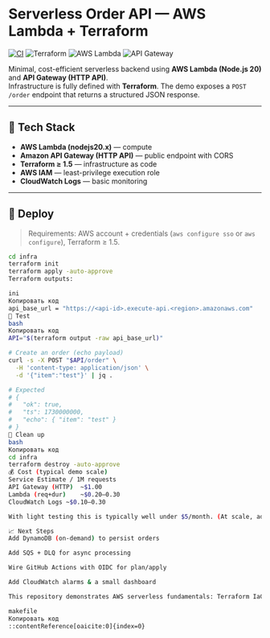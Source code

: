 # Serverless Order API — AWS Lambda + Terraform

[![CI](https://github.com/ZhannaKutuzova/serverless-order-api/actions/workflows/ci.yml/badge.svg)](https://github.com/ZhannaKutuzova/serverless-order-api/actions)
![Terraform](https://img.shields.io/badge/Terraform-validated-7B42BC?logo=terraform)
![AWS Lambda](https://img.shields.io/badge/AWS%20Lambda-nodejs20.x-orange?logo=awslambda)
![API Gateway](https://img.shields.io/badge/API%20Gateway-HTTP%20API-blue?logo=amazonapigateway)

Minimal, cost-efficient serverless backend using **AWS Lambda (Node.js 20)** and **API Gateway (HTTP API)**.  
Infrastructure is fully defined with **Terraform**. The demo exposes a `POST /order` endpoint that returns a structured JSON response.

---

## 🧩 Tech Stack
- **AWS Lambda (nodejs20.x)** — compute
- **Amazon API Gateway (HTTP API)** — public endpoint with CORS
- **Terraform ≥ 1.5** — infrastructure as code
- **AWS IAM** — least-privilege execution role
- **CloudWatch Logs** — basic monitoring

---

## 🚀 Deploy

> Requirements: AWS account + credentials (`aws configure sso` or `aws configure`), Terraform ≥ 1.5.

```bash
cd infra
terraform init
terraform apply -auto-approve
Terraform outputs:

ini
Копировать код
api_base_url = "https://<api-id>.execute-api.<region>.amazonaws.com"
🧪 Test
bash
Копировать код
API="$(terraform output -raw api_base_url)"

# Create an order (echo payload)
curl -s -X POST "$API/order" \
  -H 'content-type: application/json' \
  -d '{"item":"test"}' | jq .

# Expected
# {
#   "ok": true,
#   "ts": 1730000000,
#   "echo": { "item": "test" }
# }
🧹 Clean up
bash
Копировать код
cd infra
terraform destroy -auto-approve
💰 Cost (typical demo scale)
Service	Estimate / 1M requests
API Gateway (HTTP)	~$1.00
Lambda (req+dur)	~$0.20–0.30
CloudWatch Logs	~$0.10–0.30

With light testing this is typically well under $5/month. (At scale, add DynamoDB/SQS costs.)

📈 Next Steps
Add DynamoDB (on-demand) to persist orders

Add SQS + DLQ for async processing

Wire GitHub Actions with OIDC for plan/apply

Add CloudWatch alarms & a small dashboard

This repository demonstrates AWS serverless fundamentals: Terraform IaC, a minimal HTTP API, and predictable low cost.

makefile
Копировать код
::contentReference[oaicite:0]{index=0}






